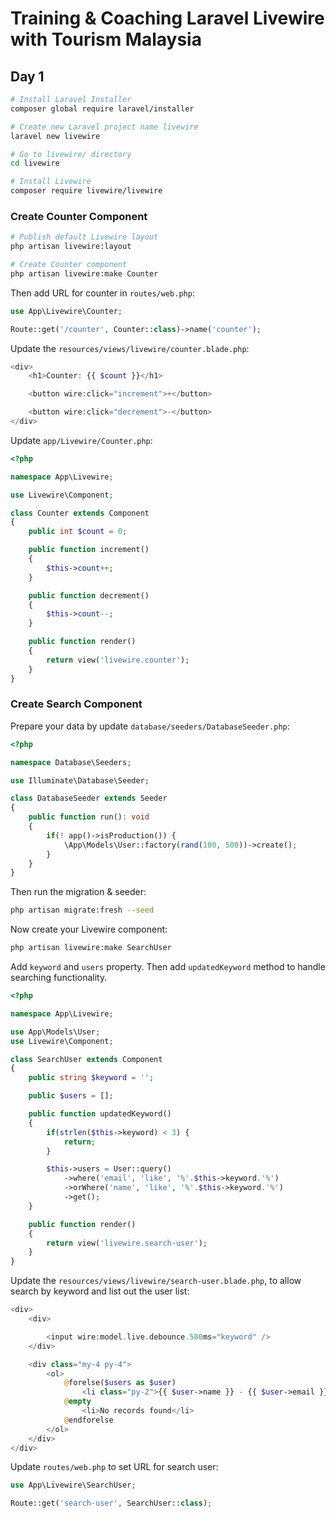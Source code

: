 # Training & Coaching Laravel Livewire with Tourism Malaysia

## Day 1

```bash
# Install Laravel Installer
composer global require laravel/installer

# Create new Laravel project name livewire
laravel new livewire

# Go to livewire/ directory
cd livewire

# Install Livewire
composer require livewire/livewire
```

### Create Counter Component

```bash
# Publish default Livewire layout
php artisan livewire:layout

# Create Counter component
php artisan livewire:make Counter
```

Then add URL for counter in `routes/web.php`:

```php
use App\Livewire\Counter;

Route::get('/counter', Counter::class)->name('counter');
```

Update the `resources/views/livewire/counter.blade.php`:

```php
<div>
    <h1>Counter: {{ $count }}</h1>

    <button wire:click="increment">+</button>

    <button wire:click="decrement">-</button>
</div>
```

Update `app/Livewire/Counter.php`:

```php
<?php

namespace App\Livewire;

use Livewire\Component;

class Counter extends Component
{
    public int $count = 0;

    public function increment()
    {
        $this->count++;
    }

    public function decrement()
    {
        $this->count--;
    }

    public function render()
    {
        return view('livewire.counter');
    }
}
```

### Create Search Component


Prepare your data by update `database/seeders/DatabaseSeeder.php`:

```php
<?php

namespace Database\Seeders;

use Illuminate\Database\Seeder;

class DatabaseSeeder extends Seeder
{
    public function run(): void
    {
        if(! app()->isProduction()) {
            \App\Models\User::factory(rand(100, 500))->create();
        }
    }
}
```

Then run the migration & seeder:

```bash
php artisan migrate:fresh --seed
```

Now create your Livewire component:


```bash
php artisan livewire:make SearchUser
```

Add `keyword` and `users` property. Then add `updatedKeyword` method to handle searching functionality.

```php
<?php

namespace App\Livewire;

use App\Models\User;
use Livewire\Component;

class SearchUser extends Component
{
    public string $keyword = '';

    public $users = [];

    public function updatedKeyword()
    {
        if(strlen($this->keyword) < 3) {
            return;
        }

        $this->users = User::query()
            ->where('email', 'like', '%'.$this->keyword.'%')
            ->orWhere('name', 'like', '%'.$this->keyword.'%')
            ->get();
    }

    public function render()
    {
        return view('livewire.search-user');
    }
}
```

Update the `resources/views/livewire/search-user.blade.php`, to allow search by keyword and list out the user list:

```php
<div>
    <div>

        <input wire:model.live.debounce.500ms="keyword" />
    </div>

    <div class="my-4 py-4">
        <ol>
            @forelse($users as $user)
                <li class="py-2">{{ $user->name }} - {{ $user->email }}</li>
            @empty
                <li>No records found</li>
            @endforelse
        </ol>
    </div>
</div>
```

Update `routes/web.php` to set URL for search user:

```php
use App\Livewire\SearchUser;

Route::get('search-user', SearchUser::class);
```
